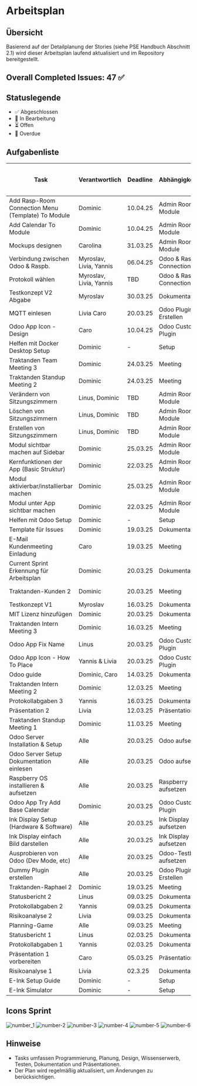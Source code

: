 # Arbeitsplan

## Übersicht
Basierend auf der Detailplanung der Stories (siehe PSE Handbuch Abschnitt 2.1) wird dieser Arbeitsplan laufend aktualisiert und im Repository bereitgestellt.

## Overall Completed Issues: 47 ✅

## Statuslegende
- ✅ Abgeschlossen
- 🔄 In Bearbeitung
- ⏳ Offen
- 🚨 Overdue

## Aufgabenliste
| Task | Verantwortlich | Deadline | Abhängigkeiten | Tatsächlicher / Geschätzter Zeitaufwand | Status | Sprint # |
|------|--------------|----------|---------------|--------|--------|----------|
| Add Rasp-Room Connection Menu (Template) To Module | Dominic | 10.04.25 | Admin Room Module | 30min / - | ✅ | ![number-2](https://github.com/user-attachments/assets/2e421c81-db8c-44e2-aa1a-ca8c98113994) |
| Add Calendar To Module | Dominic | 10.04.25 | Admin Room Module | 4h / - | ✅ | ![number-2](https://github.com/user-attachments/assets/2e421c81-db8c-44e2-aa1a-ca8c98113994) |
| Mockups designen | Carolina | 31.03.25 | Admin Room Module | - / 3h - 5h | ⏳ | ![number-2](https://github.com/user-attachments/assets/2e421c81-db8c-44e2-aa1a-ca8c98113994) |
| Verbindung zwischen Odoo & Raspb. | Myroslav, Livia, Yannis | 06.04.25 | Odoo & Raspb. Connection | - / TBD | ⏳ | ![number-2](https://github.com/user-attachments/assets/2e421c81-db8c-44e2-aa1a-ca8c98113994) |
| Protokoll wählen | Myroslav, Livia, Yannis | TBD | Odoo & Raspb. Connection | - / TBD | ⏳ | ![number-2](https://github.com/user-attachments/assets/2e421c81-db8c-44e2-aa1a-ca8c98113994) |
| Testkonzept V2 Abgabe | Myroslav | 30.03.25 | Dokumentation | - | ⏳ | - |
| MQTT einlesen | Livia Caro | 20.03.25 | Odoo Plugin Erstellen | 2h | ✅ | ![number_1](https://github.com/user-attachments/assets/bbe38118-da83-4838-b7c0-5f99985cf19e) |
| Odoo App Icon - Design | Caro | 10.04.25 | Odoo Custom Plugin | - | 🔄 | ![number-2](https://github.com/user-attachments/assets/2e421c81-db8c-44e2-aa1a-ca8c98113994) |
| Helfen mit Docker Desktop Setup | Dominic | - | Setup | 1h / - | ✅ | - |
| Traktanden Team Meeting 3 | Dominic | 24.03.25 | Meeting | 10min / 15min | ✅ | - |
| Traktanden Standup Meeting 2 | Dominic | 24.03.25 | Meeting | 30min / 30min | ✅ | - |
| Verändern von Sitzungszimmern | Linus, Dominic | TBD | Admin Room Module | 20min / 3h | ✅ | ![number-2](https://github.com/user-attachments/assets/2e421c81-db8c-44e2-aa1a-ca8c98113994) |
| Löschen von Sitzungszimmern | Linus, Dominic | TBD | Admin Room Module | 20min / 2h | ✅ | ![number-2](https://github.com/user-attachments/assets/2e421c81-db8c-44e2-aa1a-ca8c98113994) |
| Erstellen von Sitzungszimmern | Linus, Dominic | TBD | Admin Room Module | 20min / 2h | ✅ | ![number-2](https://github.com/user-attachments/assets/2e421c81-db8c-44e2-aa1a-ca8c98113994) |
| Modul sichtbar machen auf Sidebar | Dominic | 25.03.25 | Admin Room Module | 1h / 2h | ✅ | ![number-2](https://github.com/user-attachments/assets/2e421c81-db8c-44e2-aa1a-ca8c98113994) |
| Kernfunktionen der App (Basic Struktur) | Dominic | 22.03.25 | Admin Room Module | 30min / 2h | ✅ | ![number-2](https://github.com/user-attachments/assets/2e421c81-db8c-44e2-aa1a-ca8c98113994) |
| Modul aktivierbar/installierbar machen | Dominic | 25.03.25 | Admin Room Module | 2h / 5h | ✅ | ![number-2](https://github.com/user-attachments/assets/2e421c81-db8c-44e2-aa1a-ca8c98113994) |
| Modul unter App sichtbar machen | Dominic | 22.03.25 | Admin Room Module | 30min / 3h | ✅ | ![number-2](https://github.com/user-attachments/assets/2e421c81-db8c-44e2-aa1a-ca8c98113994) |
| Helfen mit Odoo Setup | Dominic | - | Setup | 4h / - | ✅ | - |
| Template für Issues | Dominic | 19.03.25 | Dokumentation | 1h / 30min | ✅ | - |
| E-Mail Kundenmeeting Einladung | Caro | 19.03.25 | Meeting | 15min / 15min | ✅ | - |
| Current Sprint Erkennung für Arbeitsplan | Dominic | 20.03.25 | Dokumentation | 1h / 30min | ✅ | - |
| Traktanden-Kunden 2 | Dominic | 20.03.25 | Meeting | 30min / 30min | ✅ | - |
| Testkonzept V1 | Myroslav | 16.03.25 | Dokumentation | 4h / - | ✅ | - |
| MIT Lizenz hinzufügen | Dominic | 20.03.25 | Dokumentation | 15min / - | ✅ | - |
| Traktanden Intern Meeting 3 | Dominic | 16.03.25 | Meeting | 15min / - | ✅ | - |
| Odoo App Fix Name | Linus | 20.03.25 | Odoo Custom Plugin | 30min | ✅ | ![number_1](https://github.com/user-attachments/assets/bbe38118-da83-4838-b7c0-5f99985cf19e) |
| Odoo App Icon - How To Place | Yannis & Livia | 20.03.25 | Odoo Custom Plugin | - | ✅ | ![number_1](https://github.com/user-attachments/assets/bbe38118-da83-4838-b7c0-5f99985cf19e) |
| Odoo guide | Dominic, Caro | 14.03.25 | Dokumentation | 2h / - | ✅ | - |
| Traktanden Intern Meeting 2 | Dominic | 12.03.25 | Meeting | 30min / - | ✅ | - |
| Protokollabgaben 3 | Yannis | 16.03.25 | Dokumentation | 1.5h / - | ✅ | - |
| Präsentation 2 | Livia | 12.03.25 | Präsentation | 5h / - | ✅ | - |
| Traktanden Standup Meeting 1 | Dominic | 11.03.25 | Meeting | 30min / - | ✅ | - |
| Odoo Server Installation & Setup | Alle | 20.03.25 | Odoo aufsetzen | 1.5h | ✅ | ![number_1](https://github.com/user-attachments/assets/bbe38118-da83-4838-b7c0-5f99985cf19e) |
| Odoo Server Setup Dokumentation einlesen | Alle | 20.03.25 | Odoo aufsetzen | 3h | ✅ | ![number_1](https://github.com/user-attachments/assets/bbe38118-da83-4838-b7c0-5f99985cf19e) |
| Raspberry OS installieren & aufsetzen | Alle | 20.03.25 | Raspberry aufsetzen | 2h | ✅ | ![number_1](https://github.com/user-attachments/assets/bbe38118-da83-4838-b7c0-5f99985cf19e) |
| Odoo App Try Add Base Calendar | Dominic | 20.03.25 | Odoo Custom Plugin | 4h | ✅ | ![number_1](https://github.com/user-attachments/assets/bbe38118-da83-4838-b7c0-5f99985cf19e) |
| Ink Display Setup (Hardware & Software) | Alle | 20.03.25 | Ink Display aufsetzen | 4h | ✅ | ![number_1](https://github.com/user-attachments/assets/bbe38118-da83-4838-b7c0-5f99985cf19e) |
| Ink Display einfach Bild darstellen | Alle | 20.03.25 | Ink Display aufsetzen | 3h | ✅ | ![number_1](https://github.com/user-attachments/assets/bbe38118-da83-4838-b7c0-5f99985cf19e) |
| Ausprobieren von Odoo (Dev Mode, etc) | Alle | 20.03.25 | Odoo-Testbed aufsetzen | 4h | ✅ | ![number_1](https://github.com/user-attachments/assets/bbe38118-da83-4838-b7c0-5f99985cf19e) |
| Dummy Plugin erstellen | Alle | 20.03.25 | Odoo Plugin Erstellen | 5h | ✅ | ![number_1](https://github.com/user-attachments/assets/bbe38118-da83-4838-b7c0-5f99985cf19e) |
| Traktanden-Raphael 2 | Dominic | 19.03.25 | Meeting | 30min / - | ✅ | - |
| Statusbericht 2 | Linus | 09.03.25 | Dokumentation | 30min / - | ✅ | - |
| Protokollabgaben 2 | Yannis | 09.03.25 | Dokumentation | 1.5h / - | ✅ | - |
| Risikoanalyse 2 | Livia | 09.03.25 | Dokumentation | 30 min / - | ✅ | - |
| Planning-Game | Alle | 09.03.25 | Meeting | 2.5h / - | ✅ | - |
| Statusbericht 1 | Linus | 02.03.25 | Dokumentation | 30min / - | ✅ | - |
| Protokollabgaben 1 | Yannis | 02.03.25 | Dokumentation | 1.5h / - | ✅ | - |
| Präsentation 1 vorbereiten | Caro | 05.03.25 | Präsentationen | 6h / - | ✅ | - |
| Risikoanalyse 1 | Livia | 02.3.25 | Dokumentation | 45 min / - | ✅ | - |
| E-Ink Setup Guide | Dominic | - | Setup | 1.5h | ✅ | - |
| E-Ink Simulator | Dominic | - | Setup | 3.5h | ✅ | - |

## Icons Sprint
![number_1](https://github.com/user-attachments/assets/bbe38118-da83-4838-b7c0-5f99985cf19e)
![number-2](https://github.com/user-attachments/assets/68ccd9a0-3247-4551-859f-72538872b16e)
![number-3](https://github.com/user-attachments/assets/a2e7514a-eab8-4d23-9c87-cd58b247637b)
![number-4](https://github.com/user-attachments/assets/696ba4ec-7ae3-43aa-b56b-872d033213b4)
![number-5](https://github.com/user-attachments/assets/5291c3c6-1edf-4b7e-b917-f295ddcf9b6b)
![number-6](https://github.com/user-attachments/assets/14aaa3f9-8ea0-4603-a5e9-d4507dc9185c)

## Hinweise
- Tasks umfassen Programmierung, Planung, Design, Wissenserwerb, Testen, Dokumentation und Präsentationen.
- Der Plan wird regelmäßig aktualisiert, um Änderungen zu berücksichtigen.
